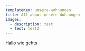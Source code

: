 ```yaml
---
templateKey: unsere-wohnungen
title: All about unsere Wohnungen
images: 
  - description: test
  - test: test2
---
```

Hallo wie gehts

